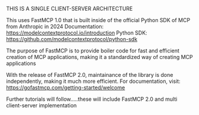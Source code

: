 THIS IS A SINGLE CLIENT-SERVER ARCHITECTURE

This uses FastMCP 1.0 that is built inside of the official Python SDK of MCP from Anthropic in 2024
Documentation: https://modelcontextprotocol.io/introduction
Python SDK: https://github.com/modelcontextprotocol/python-sdk

The purpose of FastMCP is to provide boiler code for fast and efficient creation of MCP applications, making it a standardized way of creating MCP applications

With the release of FastMCP 2.0, maintainance of the library is done independently, making it much more efficient. For documentation, visit:
https://gofastmcp.com/getting-started/welcome

Further tutorials will follow.....these will include FastMCP 2.0 and multi client-server implementation